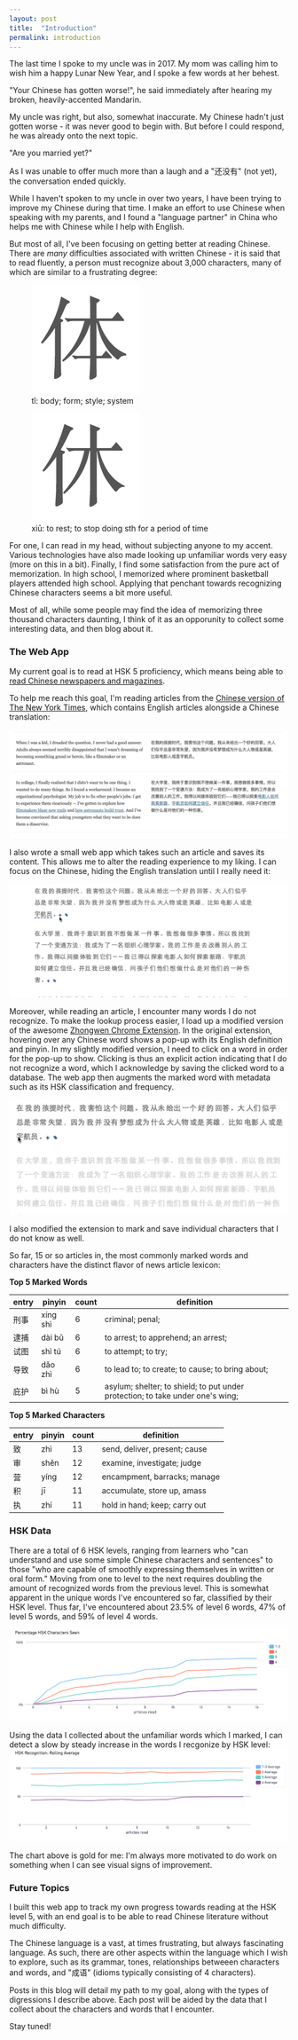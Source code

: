 ```yaml
---
layout: post
title:  "Introduction"
permalink: introduction
---
```

The last time I spoke to my uncle was in 2017. My mom was calling him
to wish him a happy Lunar New Year, and I spoke a few words at her behest. 

"Your Chinese has gotten worse!", he said immediately after hearing my broken, heavily-accented Mandarin.

My uncle was right, but also, somewhat inaccurate. My Chinese hadn't just gotten worse - it was never good to begin with.
But before I could respond, he was already onto the next topic.

"Are you married yet?"

As I was unable to offer much more than a laugh and a "还没有" (not yet), the conversation
ended quickly.

While I haven't spoken to my uncle in over two years, I have been trying
to improve my Chinese during that time. I make an effort to use Chinese when speaking with my
parents, and I found a "language partner" in China who helps me with Chinese while I help with English.

But most of all, I've been focusing on getting better at reading Chinese. There are *many* difficulties
associated with written Chinese - it is said that to read fluently, a person must recognize about 3,000 characters,
many of which are similar to a frustrating degree:

<div>
    <div class="diff">
        <figure>
            <img src="assets/img/ti.png">
            <figcaption>tǐ: body; form; style; system</figcaption>
        </figure>
        <figure>
            <img src="assets/img/xiu.png">
            <figcaption>xiū: to rest; to stop doing sth for a period of time</figcaption>
        </figure>
    </div>
</div>


For one, I can read in my head, without subjecting anyone to my 
accent. Various technologies have also made looking up unfamiliar words very easy (more on this in a bit).
Finally, I find some satisfaction from the pure act of memorization. In high school,
I memorized where prominent basketball players attended high school. Applying that
penchant towards recognizing Chinese characters seems a bit more useful.

Most of all, while some people may find the idea of memorizing three thousand characters daunting, 
I think of it as an opporunity to collect some interesting data, and then blog about it.

### The Web App

My current goal is to read at HSK 5 proficiency, which means being able to [read Chinese newspapers and magazines](https://www.chinaeducenter.com/en/hsk/hsklevel5.php).

To help me reach this goal, I'm reading articles from the [Chinese version of The New York Times](https://cn.nytimes.com/), which contains English articles 
alongside a Chinese translation:

<a target="_blank" href="https://cn.nytimes.com/education/20190417/stop-asking-kids-what-they-want-to-be-when-they-grow-up/dual/">
<img src="/assets/img/dual.png">
</a>

I also wrote a small web app which takes such an article and saves its content. This allows me
to alter the reading experience to my liking. I can focus on the Chinese, hiding the English translation
until I really need it:

<img src="/assets/img/english.gif">

Moreover, while reading an article, I encounter many words I do not recognize. To make the lookup process easier, I load up a 
modified version of the awesome [Zhongwen Chrome Extension](https://chrome.google.com/webstore/detail/zhongwen-chinese-english/kkmlkkjojmombglmlpbpapmhcaljjkde?hl=en). In the original extension, hovering over any Chinese word shows a pop-up with its English definition 
and pinyin. In my slightly modified version, I need to click on a word in order for the pop-up to show.
Clicking is thus an explicit action indicating that I do not recognize a word, which I acknowledge by 
saving the clicked word to a database. The web app then augments the marked word with metadata such as its HSK classification and
frequency.

<img src="/assets/img/definition.gif">

I also modified the extension to mark and save individual characters that I do not know as well. 

So far, 15 or so articles in, the most commonly marked words and characters have the distinct flavor of news article lexicon:

<b>Top 5 Marked Words</b>

| entry  | pinyin      | count    | definition                                                                     |
|------- |--------     |-------   |--------------------------------------------------------------------------------|
| 刑事   | xíng shì    |        6 | criminal; penal;                                                               |
| 逮捕   | dài bǔ      |        6 | to arrest; to apprehend; an arrest;                                            |
| 试图   | shì tú      |        6 | to attempt; to try;                                                            |
| 导致   | dǎo zhì     |        6 | to lead to; to create; to cause; to bring about;                               |
| 庇护   | bì hù       |        5 | asylum; shelter; to shield; to put under protection; to take under one's wing; |

<b>Top 5 Marked Characters</b>

| entry | pinyin | count    | definition                     |
|-------|--------|----------|--------------------------------|
| 致    | zhì    |       13 | send, deliver, present; cause  |
| 审    | shěn   |       12 | examine, investigate; judge    |
| 营    | yíng   |       12 | encampment, barracks; manage   |
| 积    | jī     |       11 | accumulate, store up, amass    |
| 执    | zhí    |       11 | hold in hand; keep; carry out  |

### HSK Data

There are a total of 6 HSK levels, ranging from learners who 
"can understand and use some simple Chinese characters and sentences" to those
"who are capable of smoothly expressing themselves in written or oral form." Moving
from one to level to the next requires doubling the amount of recognized words from 
the previous level. This is somewhat apparent in the unique words I've encountered so far, 
classified by their HSK level. Thus far, I've encountered about 23.5% of level 6 words,
47% of level 5 words, and 59% of level 4 words.

<img class="hsk" src="assets/img/hskcharactersseenbylevel.png">

Using the data I collected about the unfamiliar words which I marked, I can
detect a slow by steady increase in the words I recgonize by HSK level:
<img class="hsk" src="assets/img/rolling_avg.png">

The chart above is gold for me: I'm always more motivated to do work on something when I can see visual signs of improvement.

### Future Topics

I built this web app to track my own progress towards reading at the HSK level 5, with an end goal
is to be able to read Chinese literature without much difficulty. 

The Chinese language is a vast, at times frustrating, but always fascinating language. As such, there are
other aspects within the language which I wish to explore, such as its grammar, tones, relationships
betweeen characters and words, and "成语" (idioms typically consisting of 4 characters).

Posts in this blog will detail my path to my goal, along with the types of digressions I describe above.
Each post will be aided by the data that I collect about the characters and words that I encounter.

Stay tuned!
